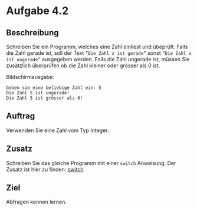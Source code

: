 # Aufgabe 4.2

## Beschreibung
Schreiben Sie ein Programm, welches eine Zahl einliest und übeprüft. Falls die Zahl gerade ist, soll der Text `”Die Zahl x ist gerade”` sonst `”Die Zahl x ist ungerade”` ausgegeben werden. Falls die Zahl ungerade ist, müssen Sie zusätzlich überprüfen ob die Zahl kleiner oder grösser als 0 ist.

Bildschirmausgabe:
```
Geben sie eine beliebige Zahl ein: 5 
Die Zahl 5 ist ungerade!
Die Zahl 5 ist grösser als 0!
```

## Auftrag
Verwenden Sie eine Zahl vom Typ Integer.

## Zusatz
Schreiben Sie das gleiche Programm mit einer `switch` Anweisung.
Der Zusatz ist hier zu finden: [switch](./../switch)

## Ziel
Abfragen kennen lernen.

